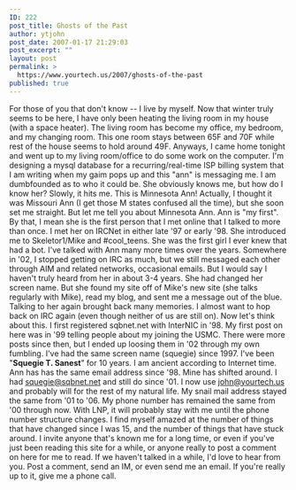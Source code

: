 ```yaml
---
ID: 222
post_title: Ghosts of the Past
author: ytjohn
post_date: 2007-01-17 21:29:03
post_excerpt: ""
layout: post
permalink: >
  https://www.yourtech.us/2007/ghosts-of-the-past
published: true
---
```

For those of you that don't know -- I live by myself.  Now that winter truly seems to be here, I have only been heating the living room in my house (with a space heater).  The living room has become my office, my bedroom, and my changing room.  This one room stays between 65F and 70F while rest of the house seems to hold around 49F.
Anyways, I came home tonight and went up to my living room/office to do some work on the computer.  I'm designing a mysql database for a recurring/real-time ISP billing system that I am writing when my gaim pops up and this "ann" is messaging me.  I am dumbfounded as to who it could be.  She obviously knows me, but how do I know her?  Slowly, it hits me.  This is Minnesota Ann!  Actually, I thought it was Missouri Ann (I get those M states confused all the time), but she soon set me straight.    But let me tell you about Minnesota Ann.  Ann is "my first".  By that, I mean she is the first person that I met online that I talked to more than once.  I met her on IRCNet in either late '97 or early '98.  She introduced me to Skeletor1/Mike and #cool_teens.  She was the first girl I ever knew that had a bot.
I've talked with Ann many more times over the years.  Somewhere in '02, I stopped getting on IRC as much, but we still messaged each other through AIM and related networks, occasional emails.  But I would say I haven't truly heard from her in about 3-4 years.   She had changed her screen name.  But she found my site off of Mike's new site (she talks regularly with Mike), read my blog, and sent me a message out of the blue.
Talking to her again brought back many memories.  I almost want to hop back on IRC again (even though neither of us are still on). Now let's think about this.  I first registered sqbnet.net with InterNIC in '98.  My first post on here was in '99 telling people about my joining the USMC.  There were more posts since then, but I ended up loosing them in '02 through my own fumbling.  I've had the same screen name (squegie) since 1997.  I've been "<strong>Squegie T. Sanest</strong>" for 10 years.  I am ancient according to Internet time.
Ann has has the same email address since '98.  Mine has shifted around.  I had squegie@sqbnet.net and still do since '01.  I now use john@yourtech.us and probably will for the rest of my natural life.  My snail mail address stayed the same from '01 to '06.  My phone number has remained the same from '00 through now.  With LNP, it will probably stay with me until the phone number structure changes.   I find myself amazed at the number of things that have changed since I was 15, and the number of things that have stuck around.
I invite anyone that's known me for a long time, or even if you've just been reading this site for a while, or anyone really to post a comment on here for me to read.  If we haven't talked in a while, I'd love to hear from you.  Post a comment, send an IM, or even send me an email.  If you're really up to it, give me a phone call.